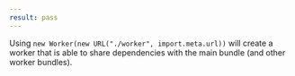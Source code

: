```yaml
---
result: pass
---
```


Using `new Worker(new URL("./worker", import.meta.url))` will create a worker that is able to share dependencies with the main bundle (and other worker bundles).
